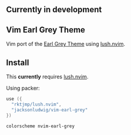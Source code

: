 ## Currently in development

## Vim Earl Grey Theme

Vim port of the [Earl Grey Theme](https://github.com/earl-grey-theme/earl-grey) using [lush.nvim](https://github.com/rktjmp/lush.nvim).

## Install

This **currently** requires [lush.nvim](https://github.com/rktjmp/lush.nvim).

Using packer:

```lua
use ({
  "rktjmp/lush.nvim",
  "jacksonludwig/vim-earl-grey"
})
```

```vimscript
colorscheme nvim-earl-grey
```
